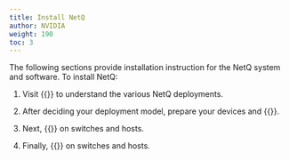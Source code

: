 ```yaml
---
title: Install NetQ
author: NVIDIA
weight: 190
toc: 3
---
```


The following sections provide installation instruction for the NetQ system and software. To install NetQ:

1. Visit {{<link title="Before You Install" text="Before You Install">}} to understand the various NetQ deployments.

2. After deciding your deployment model, prepare your devices and {{<link title="Install the NetQ System" text="install NetQ">}}.

3. Next, {{<link title="Install NetQ Agents" text="install and configure the NetQ Agents">}} on switches and hosts.

4. Finally, {{<link title="Install NetQ CLI" text="install and configure the NetQ CLI">}} on switches and hosts.